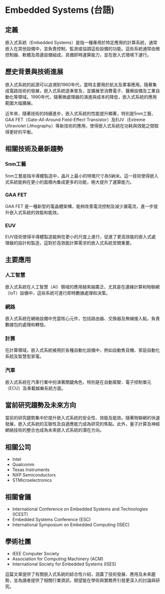 # Embedded Systems (台語)

## 定義
嵌入式系統（Embedded Systems）是指一種專用於特定應用的計算系統，通常嵌入在其他設備中，並負責控制、監測或協調這些設備的功能。這些系統通常由微控制器、軟體及周邊設備組成，具備即時運算能力，並在嵌入式環境下運行。

## 歷史背景與技術進展
嵌入式系統的起源可以追溯到1960年代，當時主要用於航太及軍事應用。隨著集成電路技術的發展，嵌入式系統逐漸普及，並擴展至消費電子、醫療設備及工業自動化等領域。1990年代，隨著微處理器的演進與成本的降低，嵌入式系統的應用範圍大幅擴展。

近年來，隨著技術的持續進步，嵌入式系統的性能提升顯著，特別是5nm工藝、GAA FET（Gate-All-Around Field-Effect Transistor）及EUV（Extreme Ultraviolet Lithography）等新技術的應用，使得嵌入式系統在功耗與效能之間取得更好的平衡。

## 相關技術及最新趨勢
### 5nm工藝
5nm工藝是指半導體製造中，晶片上最小的特徵尺寸為5納米。這一技術使得嵌入式系統能夠在更小的面積內集成更多的功能，極大提升了運算能力。

### GAA FET
GAA FET 是一種新型的電晶體架構，能夠改善電流控制及減少漏電流，進一步提升嵌入式系統的效能和能效。

### EUV
EUV技術使得半導體製造能夠在更小的尺度上進行，促進了更高效能的嵌入式處理器的設計和製造，這對於高效能計算需求的嵌入式系統至關重要。

## 主要應用
### 人工智慧
嵌入式系統在人工智慧（AI）領域的應用越來越廣泛，尤其是在邊緣計算和物聯網（IoT）設備中，這些系統可進行即時數據處理和決策。

### 網路
嵌入式系統在網絡設備中充當核心元件，包括路由器、交換器及無線接入點，負責數據包的處理和轉發。

### 計算
在計算領域，嵌入式系統被用於各種自動化設備中，例如自動售貨機、家庭自動化系統及智慧型家電。

### 汽車
嵌入式系統在汽車行業中扮演著關鍵角色，特別是在自動駕駛、電子控制單元（ECU）及車載娛樂系統方面。

## 當前研究趨勢及未來方向
當前的研究趨勢集中於提升嵌入式系統的安全性、效能及能效。隨著物聯網的快速發展，嵌入式系統的互聯性及自適應能力成為研究的焦點。此外，量子計算及神經網絡技術的整合也成為未來嵌入式系統的潛在方向。

## 相關公司
- Intel
- Qualcomm
- Texas Instruments
- NXP Semiconductors
- STMicroelectronics

## 相關會議
- International Conference on Embedded Systems and Technologies (ICEST)
- Embedded Systems Conference (ESC)
- International Symposium on Embedded Computing (ISEC)

## 學術社團
- IEEE Computer Society
- Association for Computing Machinery (ACM)
- International Society for Embedded Systems (ISES)

這篇文章提供了有關嵌入式系統的綜合性介紹，涵蓋了技術發展、應用及未來趨勢，並為讀者提供了相關行業資訊，期望能在學術與實務界引發更深入的討論與研究。
